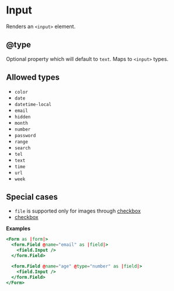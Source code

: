 # Input

Renders an `<input>` element.

## @type

Optional property which will default to `text`. Maps to `<input>` types.

## Allowed types

- `color`
- `date`
- `datetime-local`
- `email`
- `hidden`
- `month`
- `number`
- `password`
- `range`
- `search`
- `tel`
- `text`
- `time`
- `url`
- `week`

## Special cases

- `file` is supported only for images through [checkbox](./image)
- [checkbox](./checkbox)

**Examples**

```hbs
<Form as |form|>
  <form.Field @name="email" as |field|>
    <field.Input />
  </form.Field>

  <form.Field @name="age" @type="number" as |field|>
    <field.Input />
  </form.Field>
</Form>
```
